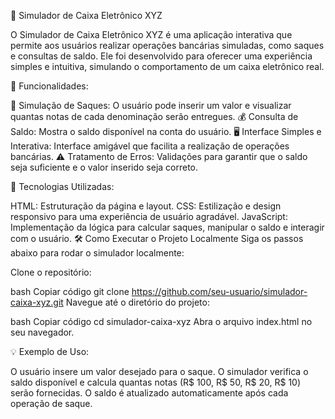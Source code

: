 🏧 Simulador de Caixa Eletrônico XYZ

O Simulador de Caixa Eletrônico XYZ é uma aplicação interativa que permite aos usuários realizar operações bancárias simuladas, como saques e consultas de saldo. Ele foi desenvolvido para oferecer uma experiência simples e intuitiva, simulando o comportamento de um caixa eletrônico real.

🎯 Funcionalidades:

💸 Simulação de Saques: O usuário pode inserir um valor e visualizar quantas notas de cada denominação serão entregues.
💰 Consulta de Saldo: Mostra o saldo disponível na conta do usuário.
🖥️ Interface Simples e Interativa: Interface amigável que facilita a realização de operações bancárias.
⚠️ Tratamento de Erros: Validações para garantir que o saldo seja suficiente e o valor inserido seja correto.

🚀 Tecnologias Utilizadas:

HTML: Estruturação da página e layout.
CSS: Estilização e design responsivo para uma experiência de usuário agradável.
JavaScript: Implementação da lógica para calcular saques, manipular o saldo e interagir com o usuário.
🛠️ Como Executar o Projeto Localmente
Siga os passos abaixo para rodar o simulador localmente:

Clone o repositório:

bash
Copiar código
git clone https://github.com/seu-usuario/simulador-caixa-xyz.git
Navegue até o diretório do projeto:

bash
Copiar código
cd simulador-caixa-xyz
Abra o arquivo index.html no seu navegador.

💡 Exemplo de Uso:

O usuário insere um valor desejado para o saque.
O simulador verifica o saldo disponível e calcula quantas notas (R$ 100, R$ 50, R$ 20, R$ 10) serão fornecidas.
O saldo é atualizado automaticamente após cada operação de saque.
